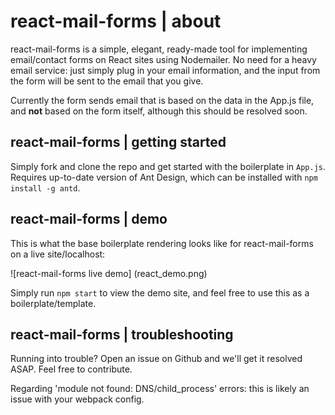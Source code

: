 # react-mail-forms | about
react-mail-forms is a simple, elegant, ready-made tool for implementing email/contact forms on React sites using Nodemailer. No need for a heavy email service: just simply plug in your email information, and the input from the form will be sent to the email that you give.

Currently the form sends email that is based on the data in the App.js file, and
**not** based on the form itself, although this should be resolved soon.


## react-mail-forms | getting started

Simply fork and clone the repo and get started with the boilerplate in `App.js`. Requires up-to-date version of Ant Design, which can be installed with `npm install -g antd`.


## react-mail-forms | demo

This is what the base boilerplate rendering looks like for react-mail-forms on a
live site/localhost:

![react-mail-forms live demo]
(react_demo.png)

Simply run `npm start` to view the demo site, and feel free to use this
as a boilerplate/template.

## react-mail-forms | troubleshooting

Running into trouble? Open an issue on Github and we'll get it resolved ASAP. Feel free to contribute.

Regarding 'module not found: DNS/child_process' errors: this is likely an issue
with your webpack config.
